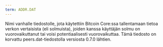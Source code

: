 ```yaml
---
term: ADDR.DAT
---
```


Nimi vanhalle tiedostolle, jota käytettiin Bitcoin Core:ssa tallentamaan tietoa verkon vertaisista (eli solmuista), joiden kanssa käyttäjän solmu on vuorovaikuttanut tai voisi potentiaalisesti vuorovaikuttaa. Tämä tiedosto on korvattu peers.dat-tiedostolla versiosta 0.7.0 lähtien.